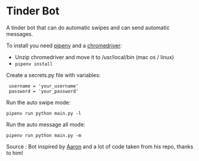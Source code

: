 # Tinder Bot
A tinder bot that can do automatic swipes and can send automatic messages.


To install you need [pipenv](https://pipenv.readthedocs.io/en/latest/install/) and a [chromedriver](https://sites.google.com/a/chromium.org/chromedriver/):

- Unzip chromedriver and move it to /usr/local/bin (mac os / linux)
- ``pipenv install``

Create a secrets.py file with variables:
```
 username = 'your_username'
 password = 'your_password'
```

Run the auto swipe mode:
```
pipenv run python main.py -l
```

Run the auto message all mode:
```
pipenv run python main.py -m
```


Source : 
Bot inspired by [Aaron](https://github.com/aj-4/tinder-swipe-bot) and a lot of code taken from his repo, thanks to him!
